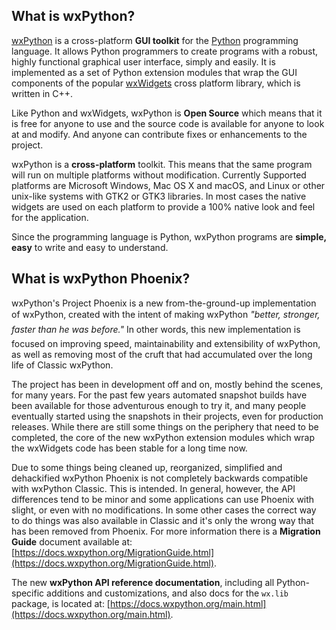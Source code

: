 <!--
.. title: Overview
.. slug: overview
.. date: 2017-07-14 16:40:06 UTC
.. tags: 
.. category: 
.. link: 
.. description: 
.. type: text
-->

What is wxPython?
-----------------

[wxPython](http://wxPython.org/) is a cross-platform **GUI toolkit** for
the [Python](http://www.python.org/) programming language. It allows Python
programmers to create programs with a robust, highly functional graphical
user interface, simply and easily. It is implemented as a set of Python
extension modules that wrap the GUI components of the popular
[wxWidgets](http://wxwidgets.org/) cross platform library, which is written
in C++. 

Like Python and wxWidgets, wxPython is **Open Source** which means that
it is free for anyone to use and the source code is available for anyone
to look at and modify. And anyone can contribute fixes or enhancements
to the project.

wxPython is a **cross-platform** toolkit. This means that the same
program will run on multiple platforms without modification. Currently
Supported platforms are Microsoft Windows, Mac OS X and macOS, and
Linux or other unix-like systems with GTK2 or GTK3 libraries. In most cases
the native widgets are used on each platform to provide a 100% native look
and feel for the application.

Since the programming language is Python, wxPython programs are **simple, easy** to
write and easy to understand.



What is wxPython Phoenix?
-------------------------

wxPython's Project Phoenix is a new from-the-ground-up implementation of
wxPython, created with the intent of making wxPython 
*"better, stronger, faster than he was before."* In other words, this new implementation is
focused on improving speed, maintainability and extensibility of wxPython,
as well as removing most of the cruft that had accumulated over the long
life of Classic wxPython.

The project has been in development off and on, mostly behind the scenes,
for many years. For the past few years automated snapshot builds have been
available for those adventurous enough to try it, and many people
eventually started using the snapshots in their projects, even for
production releases.  While there are still some things on the periphery
that need to be completed, the core of the new wxPython extension modules
which wrap the wxWidgets code has been stable for a long time now.

Due to some things being cleaned up, reorganized, simplified and
dehackified wxPython Phoenix is not completely backwards compatible
with wxPython Classic.  This is intended. In general, however, the API
differences tend to be minor and some applications can use Phoenix
with slight, or even with no modifications.  In some other cases the
correct way to do things was also available in Classic and it's only
the wrong way that has been removed from Phoenix.  For more
information there is a **Migration Guide** document available at: 
[https://docs.wxpython.org/MigrationGuide.html](https://docs.wxpython.org/MigrationGuide.html).

The new **wxPython API reference documentation**, including all Python-specific
additions and customizations, and also docs for the ``wx.lib`` package, is
located at: [https://docs.wxpython.org/main.html](https://docs.wxpython.org/main.html).



